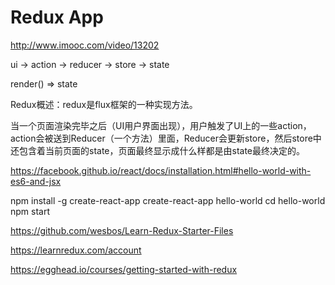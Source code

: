 # Redux App


http://www.imooc.com/video/13202


ui -> action -> reducer -> store -> state 


render() => state


Redux概述：redux是flux框架的一种实现方法。

当一个页面渲染完毕之后（UI用户界面出现），用户触发了UI上的一些action，action会被送到Reducer（一个方法）里面，Reducer会更新store，然后store中还包含着当前页面的state，页面最终显示成什么样都是由state最终决定的。




https://facebook.github.io/react/docs/installation.html#hello-world-with-es6-and-jsx

npm install -g create-react-app
create-react-app hello-world
cd hello-world
npm start






https://github.com/wesbos/Learn-Redux-Starter-Files

https://learnredux.com/account



https://egghead.io/courses/getting-started-with-redux




